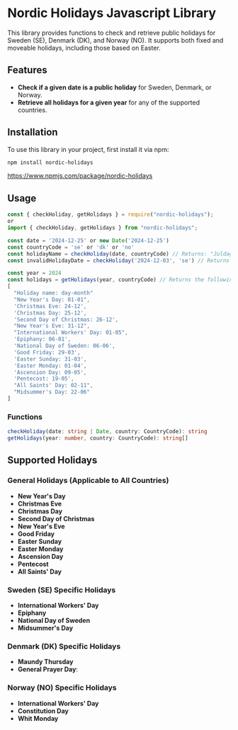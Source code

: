 # Nordic Holidays Javascript Library

This library provides functions to check and retrieve public holidays for Sweden (SE), Denmark (DK), and Norway (NO). It supports both fixed and moveable holidays, including those based on Easter.

## Features

- **Check if a given date is a public holiday** for Sweden, Denmark, or Norway.
- **Retrieve all holidays for a given year** for any of the supported countries.

## Installation

To use this library in your project, first install it via npm:

```sh
npm install nordic-holidays
```
https://www.npmjs.com/package/nordic-holidays

## Usage
```javascript
const { checkHoliday, getHolidays } = require("nordic-holidays");
or
import { checkHoliday, getHolidays } from "nordic-holidays";

const date = '2024-12-25' or new Date('2024-12-25')
const countryCode = 'se' or 'dk' or 'no'
const holidayName = checkHoliday(date, countryCode) // Returns: "Juldagen"
const invalidHolidayDate = checkHoliday('2024-12-03', 'se') // Returns empty string: ""

const year = 2024
const holidays = getHolidays(year, countryCode) // Returns the following array:
[
  "Holiday name: day-month"
  "New Year's Day: 01-01",
  'Christmas Eve: 24-12',
  'Christmas Day: 25-12',
  'Second Day of Christmas: 26-12',
  "New Year's Eve: 31-12",
  "International Workers' Day: 01-05",
  'Epiphany: 06-01',
  'National Day of Sweden: 06-06',
  'Good Friday: 29-03',
  'Easter Sunday: 31-03',
  'Easter Monday: 01-04',
  'Ascension Day: 09-05',
  'Pentecost: 19-05',
  "All Saints' Day: 02-11",
  "Midsummer's Day: 22-06"
]
```
### Functions
```typescript
checkHoliday(date: string | Date, country: CountryCode): string
getHolidays(year: number, country: CountryCode): string[]
```

## Supported Holidays

### General Holidays (Applicable to All Countries)

- **New Year's Day**
- **Christmas Eve**
- **Christmas Day**
- **Second Day of Christmas**
- **New Year's Eve**
- **Good Friday**
- **Easter Sunday**
- **Easter Monday**
- **Ascension Day**
- **Pentecost**
- **All Saints' Day**

### Sweden (SE) Specific Holidays

- **International Workers' Day**
- **Epiphany**
- **National Day of Sweden**
- **Midsummer's Day**

### Denmark (DK) Specific Holidays

- **Maundy Thursday**
- **General Prayer Day**:

### Norway (NO) Specific Holidays

- **International Workers' Day**
- **Constitution Day**
- **Whit Monday**
